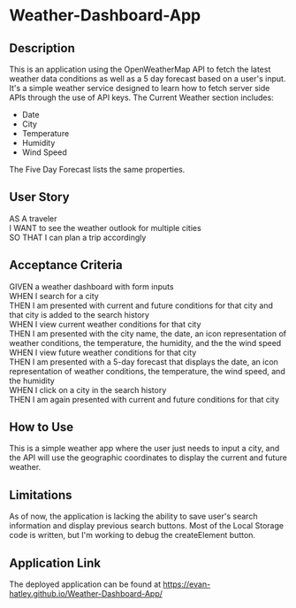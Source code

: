 # Weather-Dashboard-App

## Description
This is an application using the OpenWeatherMap API to fetch the latest weather data conditions as well as a 5 day forecast based on a user's input. It's a simple weather service designed to learn how to fetch server side APIs through the use of API keys. The Current Weather section includes:
- Date  
- City  
- Temperature  
- Humidity  
- Wind Speed  

The Five Day Forecast lists the same properties.

## User Story
AS A traveler  
I WANT to see the weather outlook for multiple cities  
SO THAT I can plan a trip accordingly  

## Acceptance Criteria
GIVEN a weather dashboard with form inputs  
WHEN I search for a city  
THEN I am presented with current and future conditions for that city and that city  is added to the search history  
WHEN I view current weather conditions for that city  
THEN I am presented with the city name, the date, an icon representation of weather conditions, the temperature, the humidity, and the the wind speed  
WHEN I view future weather conditions for that city  
THEN I am presented with a 5-day forecast that displays the date, an icon representation of weather conditions, the temperature, the wind speed, and the humidity  
WHEN I click on a city in the search history  
THEN I am again presented with current and future conditions for that city  

## How to Use
This is a simple weather app where the user just needs to input a city, and the API will use the geographic coordinates to display the current and future weather.

## Limitations
As of now, the application is lacking the ability to save user's search information and display previous search buttons. Most of the Local Storage code is written, but I'm working to debug the createElement button.

## Application Link
The deployed application can be found at https://evan-hatley.github.io/Weather-Dashboard-App/

